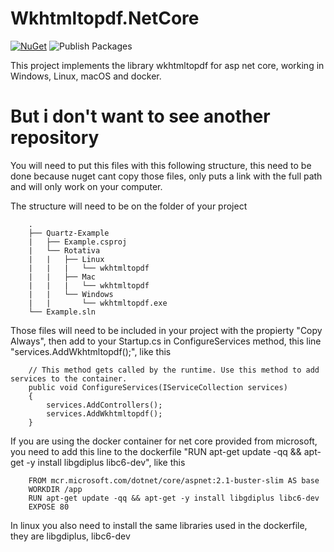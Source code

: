 # Wkhtmltopdf.NetCore

[![NuGet](https://www.nuget.org/packages/Wkhtmltopdf.NetCore.Quartz/)](https://www.nuget.org/packages/Wkhtmltopdf.NetCore.Quartz/)
![Publish Packages](https://github.com/quartz-vn/Wkhtmltopdf.NetCore.Quartz/workflows/Publish%20Packages/badge.svg)

This project implements the library wkhtmltopdf for asp net core, working in Windows, Linux, macOS and docker.

# But i don't want to see another repository

You will need to put this files with this following structure, this need to be done because nuget cant copy those files, only puts a link with the full path and will only work on your computer.

The structure will need to be on the folder of your project

        .
        ├── Quartz-Example
        |   ├── Example.csproj
        |   └── Rotativa
        |   |   ├── Linux
        |   |   |   └── wkhtmltopdf
        |   |   ├── Mac
        |   |   |   └── wkhtmltopdf
        |   |   └── Windows
        |   |       └── wkhtmltopdf.exe
        └── Example.sln

Those files will need to be included in your project with the propierty "Copy Always", then add to your Startup.cs in ConfigureServices method, this line "services.AddWkhtmltopdf();", like this

        // This method gets called by the runtime. Use this method to add services to the container.
        public void ConfigureServices(IServiceCollection services)
        {            
            services.AddControllers();
            services.AddWkhtmltopdf();
        }
        
If you are using the docker container for net core provided from microsoft, you need to add this line to the dockerfile "RUN apt-get update -qq && apt-get -y install libgdiplus libc6-dev", like this

        FROM mcr.microsoft.com/dotnet/core/aspnet:2.1-buster-slim AS base
        WORKDIR /app
        RUN apt-get update -qq && apt-get -y install libgdiplus libc6-dev
        EXPOSE 80

In linux you also need to install the same libraries used in the dockerfile, they are libgdiplus, libc6-dev
